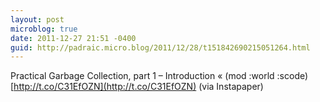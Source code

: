 ```yaml
---
layout: post
microblog: true
date: 2011-12-27 21:51 -0400
guid: http://padraic.micro.blog/2011/12/28/t151842690215051264.html
---
```

Practical Garbage Collection, part 1 – Introduction « (mod :world :scode) [http://t.co/C31EfOZN](http://t.co/C31EfOZN) (via Instapaper)
